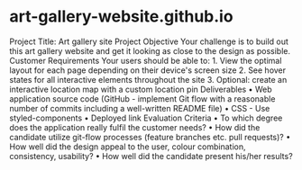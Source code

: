 # art-gallery-website.github.io
Project Title: Art gallery site Project Objective Your challenge is to build out this art gallery website and get it looking as close to the design as possible. Customer Requirements Your users should be able to: 1. View the optimal layout for each page depending on their device's screen size 2. See hover states for all interactive elements throughout the site 3. Optional: create an interactive location map with a custom location pin  Deliverables • Web application source code (GitHub - implement Git flow with a reasonable number of commits including a well-written README file) • CSS - Use styled-components • Deployed link  Evaluation Criteria • To which degree does the application really fulfil the customer needs? • How did the candidate utilize git-flow processes (feature branches etc. pull requests)? • How well did the design appeal to the user, colour combination, consistency, usability? • How well did the candidate present his/her results?
